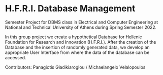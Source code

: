 # H.F.R.I. Database Management
Semester Project for DBMS class in Electrical and Computer Engineering at National and Technical University of Athens during Spring Semester 2022.

In this group project we create a hypothetical Database for Hellenic Foundation for Research and Innovation (H.F.R.I.). After the creation of the Database and the insertion of randomly generated data, we develop an appropriate User Interface from where the data of the database can be accessed.

Contributors: Panagiotis Giadikiaroglou / Michaelangelo Velalopoulos
